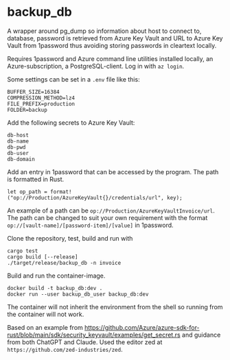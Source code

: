 # backup_db

A wrapper around pg_dump so information about host to connect to, database, password is retrieved from Azure Key Vault
and URL to Azure Key Vault from 1password thus avoiding storing passwords in cleartext locally.

Requires 1password  and Azure command line utilities installed locally, an Azure-subscription, a PostgreSQL-client.
Log in with `az login`.

Some settings can be set in a `.env` file like this:

```
BUFFER_SIZE=16384
COMPRESSION_METHOD=lz4
FILE_PREFIX=production
FOLDER=backup
```

Add the following secrets to Azure Key Vault:

```
db-host
db-name
db-pwd
db-user
db-domain
```

Add an entry in 1password that can be accessed by the program. The path is formatted in Rust.

```
let op_path = format!("op://Production/AzureKeyVault{}/credentials/url", key);
```

An example of a path can be `op://Production/AzureKeyVaultInvoice/url`. The path can be changed to suit your own
requirement with the format `op://[vault-name]/[password-item]/[value]` in 1password.

Clone the repository, test, build and run with

```
cargo test
cargo build [--release]
./target/release/backup_db -n invoice
```

Build and run the container-image.

```
docker build -t backup_db:dev .
docker run --user backup_db_user backup_db:dev
```

The container will not inherit the environment from the shell so running from the container will not work.

Based on an example from https://github.com/Azure/azure-sdk-for-rust/blob/main/sdk/security_keyvault/examples/get_secret.rs
and guidance from both ChatGPT and Claude. Used the editor zed at `https://github.com/zed-industries/zed`.
